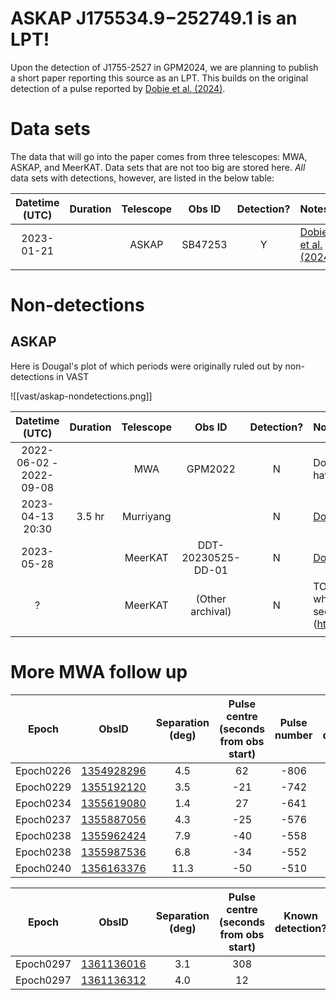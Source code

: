 # ASKAP J175534.9−252749.1 is an LPT!

Upon the detection of J1755-2527 in GPM2024, we are planning to publish a short paper reporting this source as an LPT. This builds on the original detection of a pulse reported by [Dobie et al. (2024)](https://ui.adsabs.harvard.edu/abs/2024MNRAS.535..909D/abstract).

# Data sets

The data that will go into the paper comes from three telescopes: MWA, ASKAP, and MeerKAT. Data sets that are not too big are stored here. *All* data sets with detections, however, are listed in the below table:

| Datetime (UTC) | Duration | Telescope | Obs ID | Detection? | Notes |
| :------------: | :------: | :-------: | :----: | :--------: | :---- |
| 2023-01-21 | | ASKAP | SB47253 | Y | [Dobie et al. (2024)](https://ui.adsabs.harvard.edu/abs/2024MNRAS.535..909D/abstract) |
| | | | | |

# Non-detections

## ASKAP

Here is Dougal's plot of which periods were originally ruled out by non-detections in VAST

![[vast/askap-nondetections.png]]

|     Datetime (UTC)      | Duration | Telescope |       Obs ID       | Detection? | Notes                                                                                                  |
| :---------------------: | :------: | :-------: | :----------------: | :--------: | :----------------------------------------------------------------------------------------------------- |
| 2022-06-02 - 2022-09-08 |          |    MWA    |      GPM2022       |     N      | Double check, now that we have an ephemeris                                                            |
|    2023-04-13 20:30     |  3.5 hr  | Murriyang |                    |     N      | [Dobie et al. (2024)](https://ui.adsabs.harvard.edu/abs/2024MNRAS.535..909D/abstract)                  |
|       2023-05-28        |          |  MeerKAT  | DDT-20230525-DD-01 |     N      | [Dobie et al. (2024)](https://ui.adsabs.harvard.edu/abs/2024MNRAS.535..909D/abstract)                  |
|            ?            |          |  MeerKAT  |  (Other archival)  |     N      | TODO: Find out all the times when it should have been seen, but wasn't. (https://archive.sarao.ac.za/) |
|                         |          |           |                    |            |                                                                                                        |

# More MWA follow up

|Epoch|ObsID|Separation (deg)|Pulse centre (seconds from obs start)|Pulse number|Known detection?|Ctr. freq (MHz)|
|:-:|:-:|:-:|:-:|:-:|:-:|:-:|
|Epoch0226|[1354928296](https://ws.mwatelescope.org/observation/obs/?obs_id=1354928296)|4.5|62|-806||161.92|
|Epoch0229|[1355192120](https://ws.mwatelescope.org/observation/obs/?obs_id=1355192120)|3.5|-21|-742||161.92|
|Epoch0234|[1355619080](https://ws.mwatelescope.org/observation/obs/?obs_id=1355619080)|1.4|27|-641||161.92|
|Epoch0237|[1355887056](https://ws.mwatelescope.org/observation/obs/?obs_id=1355887056)|4.3|-25|-576||161.92|
|Epoch0238|[1355962424](https://ws.mwatelescope.org/observation/obs/?obs_id=1355962424)|7.9|-40|-558||161.92|
|Epoch0238|[1355987536](https://ws.mwatelescope.org/observation/obs/?obs_id=1355987536)|6.8|-34|-552||161.92|
|Epoch0240|[1356163376](https://ws.mwatelescope.org/observation/obs/?obs_id=1356163376)|11.3|-50|-510||161.92|

|Epoch|ObsID|Separation (deg)|Pulse centre (seconds from obs start)|Known detection?|
|:-:|:-:|:-:|:-:|:-:|
|Epoch0297|[1361136016](https://ws.mwatelescope.org/observation/obs/?obs_id=1361136016)|3.1|308||
|Epoch0297|[1361136312](https://ws.mwatelescope.org/observation/obs/?obs_id=1361136312)|4.0|12||
